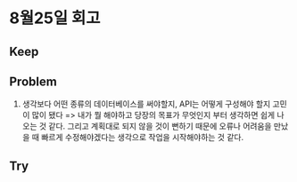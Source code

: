 # 8월25일 회고

## Keep


## Problem
1. 생각보다 어떤 종류의 데이터베이스를 써야할지, API는 어떻게 구성해야 할지 고민이 많이 됐다 => 내가 뭘 해야하고 당장의 목표가 무엇인지 부터 생각하면 쉽게 나오는 것 같다. 그리고 계획대로 되지 않을 것이 뻔하기 때문에 오류나 어려움을 만났을 때 빠르게 수정해야겠다는 생각으로 작업을 시작해야하는 것 같다.


## Try

